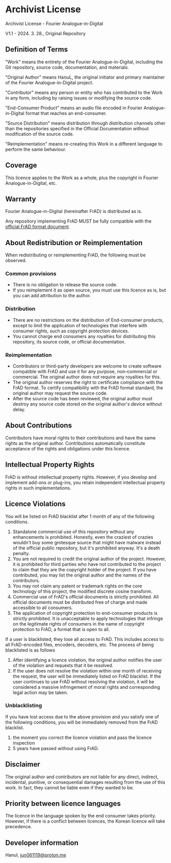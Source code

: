 # Archivist License

Archivist License - Fourier Analogue-in-Digital

V1.1 - 2024. 3. 28., Original Repository

## Definition of Terms

"Work" means the entirety of the Fourier Analogue-in-Digital, including the Git repository, source code, documentation, and materials.

"Original Author" means HaמuL, the original initiator and primary maintainer of the Fourier Analogue-in-Digital project.

"Contributor" means any person or entity who has contributed to the Work in any form, including by raising issues or modifying the source code.

"End-Consumer Product" means an audio file encoded in Fourier Analogue-in-Digital format that reaches an end-consumer.

"Source Distribution" means distribution through distribution channels other than the repositories specified in the Official Documentation without modification of the source code.

"Reimplementation" means re-creating this Work in a different language to perform the same behaviour.

## Coverage

This licence applies to the Work as a whole, plus the copyright in Fourier Analogue-in-Digital, etc.

## Warranty

Fourier Analogue-in-Digital (hereinafter FrAD) is distributed as is.

Any repository implementing FrAD MUST be fully compatible with the [official FrAD format document](https://mikhael-openworkspace.notion.site/Format-specs-727affae8db043f2b50372d91d534368?pvs=4).

## About Redistribution or Reimplementation

When redistributing or reimplementing FrAD, the following must be observed.

### Common provisions

- There is no obligation to release the source code.
- If you reimplement it as open source, you must use this licence as is, but you can add attribution to the author.

### Distribution

- There are no restrictions on the distribution of End-consumer products, except to limit the application of technologies that interfere with consumer rights, such as copyright protection devices.
- You cannot charge end consumers any royalties for distributing this repository, its source code, or official documentation.

### Reimplementation

- Contributors or third-party developers are welcome to create software compatible with FrAD and use it for any purpose, non-commercial or commercial. The original author does not require any royalties for this.
- The original author reserves the right to certificate compliance with the FrAD format. To certify compatibility with the FrAD format standard, the original author may request the source code.
- After the source code has been reviewed, the original author must destroy any source code stored on the original author's device without delay.

## About Contributions

Contributors have moral rights to their contributions and have the same rights as the original author. Contributions automatically constitute acceptance of the rights and obligations under this licence.

## Intellectual Property Rights

FrAD is without intellectual property rights. However, if you develop and implement add-ons or plug-ins, you retain independent intellectual property rights in such implementations.

## Licence Violations

You will be listed on FrAD blacklist after 1 month of any of the following conditions.

1. Standalone commercial use of this repository without any enhancements is prohibited. Honestly, even the craziest of crazies wouldn't buy some grotesque source that might have malware instead of the official public repository, but it's prohibited anyway. It's a death penalty.
2. You are not required to credit the original author of the project. However, it is prohibited for third parties who have not contributed to the project to claim that they are the copyright holder of the project. If you have contributed, you may list the original author and the names of the contributors.
3. You may not claim any patent or trademark rights on the core technology of this project, the modified discrete cosine transform.
4. Commercial use of FrAD's official documents is strictly prohibited. All official documents must be distributed free of charge and made accessible to all consumers.
5. The application of copyright protection to end-consumer products is strictly prohibited. It is unacceptable to apply technologies that infringe on the legitimate rights of consumers in the name of copyright protection to FrAD, a format that is open to all.

If a user is blacklisted, they lose all access to FrAD. This includes access to all FrAD-encoded files, encoders, decoders, etc. The process of being blacklisted is as follows

1. After identifying a licence violation, the original author notifies the user of the violation and requests that it be resolved.
2. If the user does not resolve the violation within one month of receiving the request, the user will be immediately listed on FrAD blacklist. If the user continues to use FrAD without resolving the violation, it will be considered a massive infringement of moral rights and corresponding legal action may be taken.

### Unblacklisting

If you have lost access due to the above provision and you satisfy one of the following conditions, you will be immediately removed from the FrAD blacklist.

1. the moment you correct the licence violation and pass the licence inspection
2. 5 years have passed without using FrAD.

## Disclaimer

The original author and contributors are not liable for any direct, indirect, incidental, punitive, or consequential damages resulting from the use of this work. In fact, they cannot be liable even if they wanted to be.

## Priority between licence languages

The licence in the language spoken by the end consumer takes priority. However, if there is a conflict between licences, the Korean licence will take precedence.

## Developer information

Hanul, <jun061119@proton.me>

